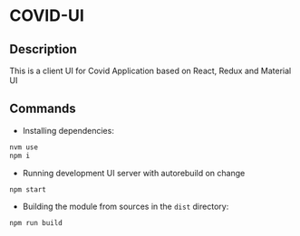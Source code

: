 # COVID-UI

## Description

This is a client UI for Covid Application based on React, Redux and Material UI

## Commands

- Installing dependencies:

```bash
nvm use
npm i
```

- Running development UI server with autorebuild on change

```bash
npm start
```

- Building the module from sources in the `dist` directory:

```bash
npm run build
```